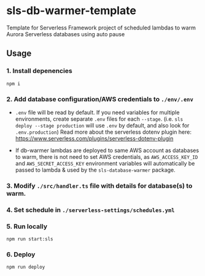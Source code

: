 # sls-db-warmer-template
Template for Serverless Framework project of scheduled lambdas to warm Aurora Serverless databases using auto pause

## Usage

### 1. Install depenencies

```
npm i
```

### 2. Add database configuration/AWS credentials to `./env/.env`

- `.env` file will be read by default. If you need variables for multiple environments, create separate `.env` files for each `--stage`. (i.e. `sls deploy --stage production` will use `.env` by default, and also look for `.env.production`) Read more about the serverless dotenv plugin here: https://www.serverless.com/plugins/serverless-dotenv-plugin

- If db-warmer lambdas are deployed to same AWS account as databases to warm, there is not need to set AWS credentials, as `AWS_ACCESS_KEY_ID` and `AWS_SECRET_ACCESS_KEY` environment variables will automatically be passed to lambda & used by the `sls-database-warmer` package.

### 3. Modify `./src/handler.ts` file with details for database(s) to warm.

### 4. Set schedule in `./serverless-settings/schedules.yml`

### 5. Run locally

```
npm run start:sls
```

### 6. Deploy
```
npm run deploy
```